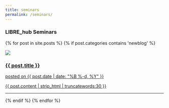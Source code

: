 ```yaml
---
title: seminars
permalink: /seminars/
---
```


### **LIBRE_hub Seminars**

<div class="content list">
  {% for post in site.posts %}
    {% if post.categories contains 'newblog' %}
    <div class="list-item">
      <p class="list-post-title">
        <a href="{{ post.url | prepend: site.baseurl }}">
            <div class="row">
                <div class="col-sm-4">
                    <img src="/{% if post.header-img %}{{ post.header-img }}{% else %}{{ site.header-img }}{% endif %}">
                </div>
                <div class="col-sm-8">
                    <h3 class="post-title">
                        {{ post.title }}
                    </h3>
                    <p class="list-post-title">
                      posted on {{ post.date | date: "%B %-d, %Y" }}
                    </p>
                    <p class="list-detail" >
                      {{ post.content | strip_html | truncatewords:30 }}
                    </p>
                </div>
            </div>
            <hr/>
        </a>
      </p>
    </div>
    {% endif %}
  {% endfor %}
</div>
